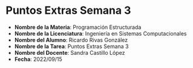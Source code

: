 ﻿Puntos Extras Semana 3
======================

* **Nombre de la Materia**: Programación Estructurada
* **Nombre de la Licenciatura**: Ingeniería en Sistemas Computacionales
* **Nombre del Alumno**: Ricardo Rivas González
* **Nombre de la Tarea**: Puntos Extras Semana 3
* **Nombre del Docente**: Sandra Castillo López
* **Fecha**: 2022/09/15
